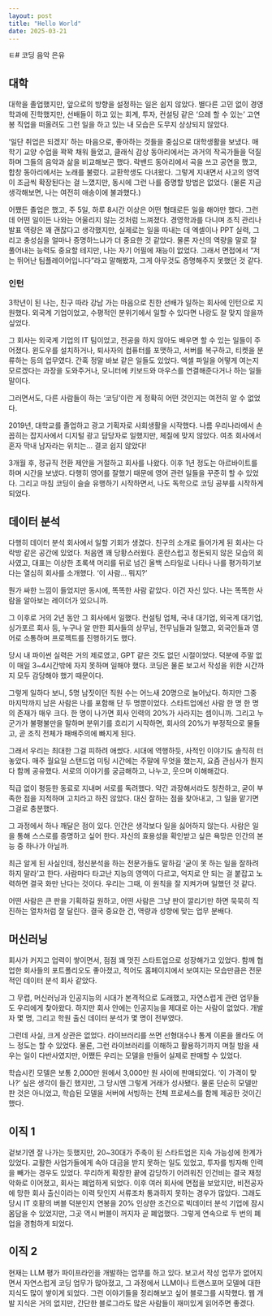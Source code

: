 ```yaml
---
layout: post
title: "Hello World"
date: 2025-03-21
---
```


ㅌ# 코딩 음악 은유

## 대학

대학을 졸업했지만, 앞으로의 방향을 설정하는 일은 쉽지 않았다. 별다른 고민 없이 경영학과에 진학했지만, 선배들이 하고 있는 회계, 투자, 컨설팅 같은 ‘으레 할 수 있는’ 고연봉 직업을 떠올려도 그런 일을 하고 있는 내 모습은 도무지 상상되지 않았다.

‘일단 취업은 되겠지’ 하는 마음으로, 좋아하는 것들을 중심으로 대학생활을 보냈다. 매 학기 교양 수업을 꽉꽉 채워 들었고, 클래식 감상 동아리에서는 과거의 작곡가들을 덕질하며 그들의 음악과 삶을 비교해보곤 했다. 락밴드 동아리에서 곡을 쓰고 공연을 했고, 합창 동아리에서는 노래를 불렀다. 교환학생도 다녀왔다. 그렇게 지내면서 사고의 영역이 조금씩 확장된다는 걸 느꼈지만, 동시에 그런 나를 증명할 방법은 없었다. (물론 지금 생각해보면, 나는 여전히 애송이에 불과했다.)

어쨌든 졸업은 했고, 주 5일, 하루 8시간 이상은 어떤 형태로든 일을 해야만 했다. 그런데 어떤 일이든 나와는 어울리지 않는 것처럼 느껴졌다. 경영학과를 다니며 조직 관리나 발표 역량은 꽤 괜찮다고 생각했지만, 실제로는 일을 따내는 데 엑셀이나 PPT 실력, 그리고 충성심을 얼마나 증명하느냐가 더 중요한 것 같았다. 물론 자신의 역량을 말로 잘 풀어내는 능력도 중요할 테지만, 나는 자기 어필에 재능이 없었다. 그래서 면접에서 “저는 뛰어난 팀플레이어입니다”라고 말해봤자, 그게 아무것도 증명해주지 못했던 것 같다.

### 인턴

3학년이 된 나는, 친구 따라 강남 가는 마음으로 친한 선배가 일하는 회사에 인턴으로 지원했다. 외국계 기업이었고, 수평적인 분위기에서 일할 수 있다면 나랑도 잘 맞지 않을까 싶었다.

그 회사는 외국계 기업의 IT 팀이었고, 전공을 하지 않아도 배우면 할 수 있는 일들이 주어졌다. 윈도우를 설치하거나, 퇴사자의 컴퓨터를 포맷하고, 서버를 복구하고, 티켓을 분류하는 등의 업무였다. 간혹 정말 바보 같은 일들도 있었다. 엑셀 파일을 어떻게 여는지 모르겠다는 과장을 도와주거나, 모니터에 키보드와 마우스를 연결해준다거나 하는 일들 말이다.

그러면서도, 다른 사람들이 하는 ‘코딩’이란 게 정확히 어떤 것인지는 여전히 알 수 없었다.

2019년, 대학교를 졸업하고 광고 기획자로 사회생활을 시작했다. 나름 우리나라에서 손꼽히는 잡지사에서 디지털 광고 담당자로 일했지만, 체질에 맞지 않았다. 여초 회사에서 혼자 막내 남자라는 위치는… 결코 쉽지 않았다!

3개월 후, 정규직 전환 제안을 거절하고 회사를 나왔다. 이후 1년 정도는 아르바이트를 하며 시간을 보냈다. 다행히 영어를 잘했기 때문에 영어 관련 일들을 꾸준히 할 수 있었다. 그리고 마침 코딩이 슬슬 유행하기 시작하면서, 나도 독학으로 코딩 공부를 시작하게 되었다.

## 데이터 분석

다행히 데이터 분석 회사에서 일할 기회가 생겼다. 친구의 소개로 들어가게 된 회사는 다락방 같은 공간에 있었다. 처음엔 꽤 당황스러웠다. 혼란스럽고 정돈되지 않은 모습의 회사였고, 대표는 이상한 초록색 머리를 뒤로 넘긴 올백 스타일로 나타나 나를 평가하기보다는 열심히 회사를 소개했다. ‘이 사람… 뭐지?’

뭔가 싸한 느낌이 들었지만 동시에, 똑똑한 사람 같았다. 이건 자신 있다. 나는 똑똑한 사람을 알아보는 레이더가 있으니까.

그 이후로 거의 2년 동안 그 회사에서 일했다. 컨설팅 업체, 국내 대기업, 외국계 대기업, 싱가포르 회사 등, 누구나 알 만한 회사들의 상무님, 전무님들과 일했고, 외국인들과 영어로 소통하며 프로젝트를 진행하기도 했다.

당시 내 파이썬 실력은 거의 제로였고, GPT 같은 것도 없던 시절이었다. 덕분에 주말 없이 매일 3~4시간밖에 자지 못하며 일해야 했다. 코딩은 물론 보고서 작성을 위한 시간까지 모두 감당해야 했기 때문이다.

그렇게 일하다 보니, 5명 남짓이던 직원 수는 어느새 20명으로 늘어났다. 하지만 그중 마지막까지 남은 사람은 나를 포함해 단 두 명뿐이었다. 스타트업에선 사람 한 명 한 명의 존재가 매우 크다. 한 명이 나가면 회사 인력의 20%가 사라지는 셈이니까. 그리고 누군가가 불평불만을 말하며 분위기를 흐리기 시작하면, 회사의 20%가 부정적으로 물들고, 곧 조직 전체가 패배주의에 빠지게 된다.

그래서 우리는 최대한 그걸 피하려 애썼다. 시대에 역행하듯, 사적인 이야기도 솔직히 터놓았다. 매주 월요일 스탠드업 미팅 시간에는 주말에 무엇을 했는지, 요즘 관심사가 뭔지 다 함께 공유했다. 서로의 이야기를 궁금해하고, 나누고, 웃으며 이해해갔다.

직급 없이 평등한 동료로 지내며 서로를 독려했다. 약간 과장해서라도 칭찬하고, 굳이 부족한 점을 지적하며 고치라고 하진 않았다. 대신 잘하는 점을 찾아내고, 그 일을 맡기면 그걸로 충분했다.

그 과정에서 하나 깨달은 점이 있다. 인간은 생각보다 일을 싫어하지 않는다. 사람은 일을 통해 스스로를 증명하고 싶어 한다. 자신의 효용성을 확인받고 싶은 욕망은 인간의 본능 중 하나가 아닐까.

최근 알게 된 사실인데, 정신분석을 하는 전문가들도 말하길 ‘굳이 못 하는 일을 잘하려 하지 말라’고 한다. 사람마다 타고난 지능의 영역이 다르고, 억지로 안 되는 걸 붙잡고 노력하면 결국 화만 난다는 것이다. 우리는 그때, 이 원칙을 잘 지켜가며 일했던 것 같다.

어떤 사람은 큰 판을 기획하길 원하고, 어떤 사람은 그냥 판이 깔리기만 하면 묵묵히 직진하는 열차처럼 잘 달린다. 결국 중요한 건, 역량과 성향에 맞는 업무 분배다.

## 머신러닝

회사가 커지고 업력이 쌓이면서, 점점 꽤 멋진 스타트업으로 성장해가고 있었다. 함께 협업한 회사들의 포트폴리오도 좋아졌고, 적어도 홈페이지에서 보여지는 모습만큼은 전문적인 데이터 분석 회사 같았다.

그 무렵, 머신러닝과 인공지능의 시대가 본격적으로 도래했고, 자연스럽게 관련 업무들도 우리에게 찾아왔다. 하지만 회사 안에는 인공지능을 제대로 아는 사람이 없었다. 개발자 몇 명, 그리고 학원 출신 데이터 분석가 몇 명이 전부였다.

그런데 사실, 크게 상관은 없었다. 라이브러리를 쓰면 선형대수나 통계 이론을 몰라도 어느 정도는 할 수 있었다. 물론, 그런 라이브러리를 이해하고 활용하기까지 며칠 밤을 새우는 일이 다반사였지만, 어쨌든 우리는 모델을 만들어 실제로 판매할 수 있었다.

학습시킨 모델은 보통 2,000만 원에서 3,000만 원 사이에 판매되었다. ‘이 가격이 맞나?’ 싶은 생각이 들긴 했지만, 그 당시엔 그렇게 거래가 성사됐다. 물론 단순히 모델만 판 것은 아니었고, 학습된 모델을 서버에 서빙하는 전체 프로세스를 함께 제공한 것이긴 했다.

## 이직 1

겉보기엔 잘 나가는 듯했지만, 20~30대가 주축이 된 스타트업은 지속 가능성에 한계가 있었다. 교활한 사업가들에게 속아 대금을 받지 못하는 일도 있었고, 투자를 빙자해 인력을 빼가는 경우도 있었다. 무리하게 확장한 끝에 감당하기 어려워진 인건비는 결국 재정 악화로 이어졌고, 회사는 폐업하게 되었다.
이후 여러 회사에 면접을 보았지만, 비전공자에 망한 회사 출신이라는 이력 탓인지 서류조차 통과하지 못하는 경우가 많았다. 그래도 당시 IT 호황의 버블 덕분인지 연봉을 20% 인상한 조건으로 빅데이터 분석 기업에 잠시 몸담을 수 있었지만, 그곳 역시 버블이 꺼지자 곧 폐업했다. 그렇게 연속으로 두 번의 폐업을 경험하게 되었다.

## 이직 2

현재는 LLM 평가 파이프라인을 개발하는 업무를 하고 있다. 보고서 작성 업무가 없어지면서 자연스럽게 코딩 업무가 많아졌고, 그 과정에서 LLM이나 트랜스포머 모델에 대한 지식도 많이 쌓이게 되었다. 그런 이야기들을 정리해보고 싶어 블로그를 시작했다. 웹 개발 지식은 거의 없지만, 간단한 블로그라도 많은 사람들이 재미있게 읽어주면 좋겠다.
